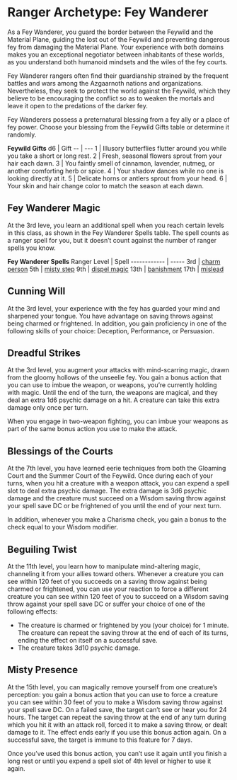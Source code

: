 # Ranger Archetype: Fey Wanderer
As a Fey Wanderer, you guard the border between the Feywild and the Material Plane, guiding the lost out of the Feywild and preventing dangerous fey from damaging the Material Plane. Your experience with both domains makes you an exceptional negotiator between inhabitants of these worlds, as you understand both humanoid mindsets and the wiles of the fey courts.

Fey Wanderer rangers often find their guardianship strained by the frequent battles and wars among the Azgaarnoth nations and organizations. Nevertheless, they seek to protect the world against the Feywild, which they believe to be encouraging the conflict so as to weaken the mortals and leave it open to the predations of the darker fey.

Fey Wanderers possess a preternatural blessing from a fey ally or a place of fey power. Choose your blessing from the Feywild Gifts table or determine it randomly.

**Feywild Gifts**
d6 | Gift
-- | ---
1 | Illusory butterflies flutter around you while you take a short or long rest.
2 | Fresh, seasonal flowers sprout from your hair each dawn.
3 | You faintly smell of cinnamon, lavender, nutmeg, or another comforting herb or spice.
4 | Your shadow dances while no one is looking directly at it.
5 | Delicate horns  or antlers sprout from your head. 
6 | Your skin and hair change color to match the season at each dawn.

## Fey Wanderer Magic
At the 3rd leve, you learn an additional spell when you reach certain levels in this class, as shown in the Fey Wanderer Spells table. The spell counts as a ranger spell for you, but it doesn’t count against the number of ranger spells you know.

**Fey Wanderer Spells**
Ranger Level | Spell
------------ | -----
3rd | [charm person]()
5th | [misty step]()
9th | [dispel magic]()
13th | [banishment]()
17th | [mislead]()

## Cunning Will
At the 3rd level, your experience with the fey has guarded your mind and sharpened your tongue. You have advantage on saving throws against being charmed or frightened.
In addition, you gain proficiency in one of the following skills of your choice: Deception, Performance, or Persuasion.

## Dreadful Strikes
At the 3rd level, you augment your attacks with mind-scarring magic, drawn from the gloomy hollows of the unseelie fey. You gain a bonus action that you can use to imbue the weapon, or weapons, you’re currently holding with magic. Until the end of the turn, the weapons are magical, and they deal an extra 1d6 psychic damage on a hit. A creature can take this extra damage only once per turn.

When you engage in two-weapon fighting, you can imbue your weapons as part of the same bonus action you use to make the attack.

## Blessings of the Courts
At the 7th level, you have learned eerie techniques from both the Gloaming Court and the Summer Court of the Feywild. Once during each of your turns, when you hit a creature with a weapon attack, you can expend a spell slot to deal extra psychic damage. The extra damage is 3d6 psychic damage and the creature must succeed on a Wisdom saving throw against your spell save DC or be frightened of you until the end of your next turn.

In addition, whenever you make a Charisma check, you gain a bonus to the check equal to your Wisdom modifier.

## Beguiling Twist
At the 11th level, you learn how to manipulate mind-altering magic, channeling it from your allies toward others. Whenever a creature you can see within 120 feet of you succeeds on a saving throw against being charmed or frightened, you can use your reaction to force a different creature you can see within 120 feet of you to succeed on a Wisdom saving throw against your spell save DC or suffer your choice of one of the following effects:
* The creature is charmed or frightened by you (your choice) for 1 minute. The creature can repeat the saving throw at the end of each of its turns, ending the effect on itself on a successful save.
* The creature takes 3d10 psychic damage.

## Misty Presence
At the 15th level, you can magically remove yourself from one creature’s perception: you gain a bonus action that you can use to force a creature you can see within 30 feet of you to make a Wisdom saving throw against your spell save DC. On a failed save, the target can’t see or hear you for 24 hours. The target can repeat the saving throw at the end of any turn during which you hit it with an attack roll, forced it to make a saving throw, or dealt damage to it. The effect ends early if you use this bonus action again. On a successful save, the target is immune to this feature for 7 days.

Once you’ve used this bonus action, you can’t use it again until you finish a long rest or until you expend a spell slot of 4th level or higher to use it again.

